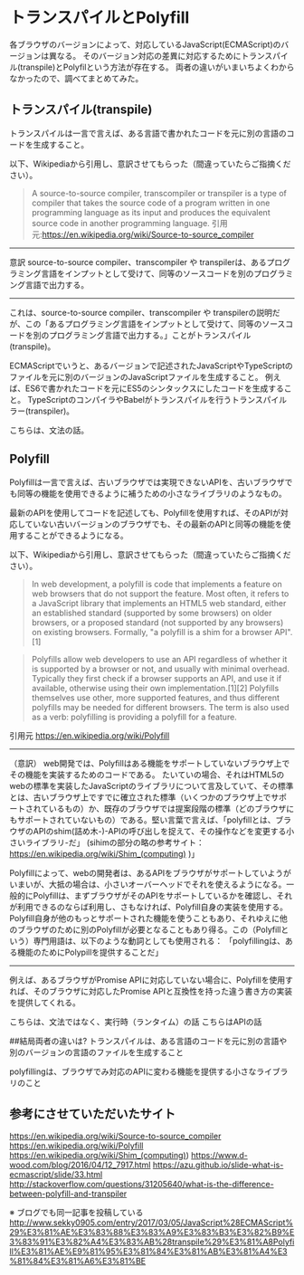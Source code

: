 # トランスパイルとPolyfill
各ブラウザのバージョンによって、対応しているJavaScript(ECMAScript)のバージョンは異なる。
そのバージョン対応の差異に対応するためにトランスパイル(transpile)とPolyfilという方法が存在する。
両者の違いがいまいちよくわからなかったので、調べてまとめてみた。

## トランスパイル(transpile)
トランスパイルは一言で言えば、ある言語で書かれたコードを元に別の言語のコードを生成すること。

以下、Wikipediaから引用し、意訳させてもらった（間違っていたらご指摘ください）。
>A source-to-source compiler, transcompiler or transpiler is a type of compiler that takes the source code of a program written in one programming language as its input and produces the equivalent source code in another programming language.
引用元:https://en.wikipedia.org/wiki/Source-to-source_compiler

------
意訳
source-to-source compiler、transcompiler や transpilerは、あるプログラミング言語をインプットとして受けて、同等のソースコードを別のプログラミング言語で出力する。

------
これは、source-to-source compiler、transcompiler や transpilerの説明だが、この「あるプログラミング言語をインプットとして受けて、同等のソースコードを別のプログラミング言語で出力する。」ことがトランスパイル(transpile)。

ECMAScriptでいうと、あるバージョンで記述されたJavaScriptやTypeScriptのファイルを元に別のバージョンのJavaScriptファイルを生成すること。
例えば、ES6で書かれたコードを元にES5のシンタックスにしたコードを生成すること。
TypeScriptのコンパイラやBabelがトランスパイルを行うトランスパイルラー(transpiler)。

こちらは、文法の話。


## Polyfill
Polyfillは一言で言えば、古いブラウザでは実現できないAPIを、古いブラウザでも同等の機能を使用できるように補うための小さなライブラリのようなもの。

最新のAPIを使用してコードを記述しても、Polyfillを使用すれば、そのAPIが対応していない古いバージョンのブラウザでも、その最新のAPIと同等の機能を使用することができるようになる。

以下、Wikipediaから引用し、意訳させてもらった（間違っていたらご指摘ください）。

> In web development, a polyfill is code that implements a feature on web browsers that do not support the feature. Most often, it refers to a JavaScript library that implements an HTML5 web standard, either an established standard (supported by some browsers) on older browsers, or a proposed standard (not supported by any browsers) on existing browsers. Formally, "a polyfill is a shim for a browser API".[1]

>Polyfills allow web developers to use an API regardless of whether it is supported by a browser or not, and usually with minimal overhead. Typically they first check if a browser supports an API, and use it if available, otherwise using their own implementation.[1][2] Polyfills themselves use other, more supported features, and thus different polyfills may be needed for different browsers. The term is also used as a verb: polyfilling is providing a polyfill for a feature.

引用元 https://en.wikipedia.org/wiki/Polyfill

-------
（意訳）
web開発では、Polyfillはある機能をサポートしていないブラウザ上でその機能を実装するためのコードである。
たいていの場合、それはHTML5のwebの標準を実装したJavaScriptのライブラリについて言及していて、その標準とは、古いブラウザ上ですでに確立された標準（いくつかのブラウザ上でサポートされているもの）か、既存のブラウザでは提案段階の標準（どのブラウザにもサポートされていないもの）である。堅い言葉で言えば、「polyfillとは、ブラウザのAPIのshim(詰め木-)-APIの呼び出しを捉えて、その操作などを変更する小さいライブラリ-だ」
(sihimの部分の略の参考サイト：https://en.wikipedia.org/wiki/Shim_(computing) )」


Polyfillによって、webの開発者は、あるAPIをブラウザがサポートしていようがいまいが、大抵の場合は、小さいオーバーヘッドでそれを使えるようになる。一般的にPolyfillは、まずブラウザがそのAPIをサポートしているかを確認し、それが利用できるのならば利用し、さもなければ、Polyfill自身の実装を使用する。Polyfill自身が他のもっとサポートされた機能を使うこともあり、それゆえに他のブラウザのために別のPolyfillが必要となることもあり得る。この（Polyfillという）専門用語は、以下のような動詞としても使用される：
「polyfillingは、ある機能のためにPolypillを提供することだ」

-------

例えば、あるブラウザがPromise APIに対応していない場合に、Polyfillを使用すれば、そのブラウザに対応したPromise APIと互換性を持った違う書き方の実装を提供してくれる。

こちらは、文法ではなく、実行時（ランタイム）の話
こちらはAPIの話

##結局両者の違いは?
トランスパイルは、ある言語のコードを元に別の言語や別のバージョンの言語のファイルを生成すること

polyfillingは、ブラウザでみ対応のAPIに変わる機能を提供する小さなライブラリのこと

## 参考にさせていただいたサイト
https://en.wikipedia.org/wiki/Source-to-source_compiler
https://en.wikipedia.org/wiki/Polyfill
https://en.wikipedia.org/wiki/Shim_(computing))
https://www.d-wood.com/blog/2016/04/12_7917.html
https://azu.github.io/slide-what-is-ecmascript/slide/33.html
http://stackoverflow.com/questions/31205640/what-is-the-difference-between-polyfill-and-transpiler

※ ブログでも同一記事を投稿している
http://www.sekky0905.com/entry/2017/03/05/JavaScript%28ECMAScript%29%E3%81%AE%E3%83%88%E3%83%A9%E3%83%B3%E3%82%B9%E3%83%91%E3%82%A4%E3%83%AB%28transpile%29%E3%81%A8Polyfill%E3%81%AE%E9%81%95%E3%81%84%E3%81%AB%E3%81%A4%E3%81%84%E3%81%A6%E3%81%BE
